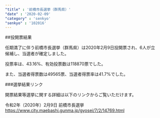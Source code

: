 ```yaml
---
"title" : '前橋市長選挙（群馬県）'
"date" : '2020-02-09'
"category" : 'senkyo'
"senkyo" : '102016'
---
```


##投開票結果

任期満了に伴う前橋市長選挙（群馬県）は2020年2月9日投開票され、6人が立候補し、当選者が確定しました。

投票率は、43.16%、有効投票数は118870票でした。

また、当選者得票数は49565票、当選者得票率は41.7%でした。


###選挙結果リンク

開票結果等選挙に関する詳細は以下のリンクからご覧いただけます。

令和2年（2020年）2月9日 前橋市長選挙
https://www.city.maebashi.gunma.jp/gyosei/7/2/14769.html


